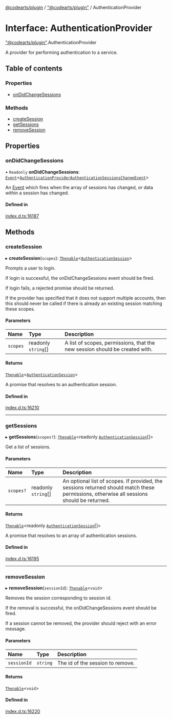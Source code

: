 [@codearts/plugin](../README.md) / ["@codearts/plugin"](../modules/_codearts_plugin_.md) / AuthenticationProvider

# Interface: AuthenticationProvider

["@codearts/plugin"](../modules/_codearts_plugin_.md).AuthenticationProvider

A provider for performing authentication to a service.

## Table of contents

### Properties

- [onDidChangeSessions](codearts_plugin_.AuthenticationProvider.md#ondidchangesessions)

### Methods

- [createSession](codearts_plugin_.AuthenticationProvider.md#createsession)
- [getSessions](codearts_plugin_.AuthenticationProvider.md#getsessions)
- [removeSession](codearts_plugin_.AuthenticationProvider.md#removesession)

## Properties

### onDidChangeSessions

• `Readonly` **onDidChangeSessions**: [`Event`](codearts_plugin_.Event.md)<[`AuthenticationProviderAuthenticationSessionsChangeEvent`](codearts_plugin_.AuthenticationProviderAuthenticationSessionsChangeEvent.md)\>

An [Event](codearts_plugin_.Event.md) which fires when the array of sessions has changed, or data
within a session has changed.

#### Defined in

[index.d.ts:16187](https://github.com/shuyaqian/cloudide-plugin-api/blob/3fbdd11/index.d.ts#L16187)

## Methods

### createSession

▸ **createSession**(`scopes`): [`Thenable`](Thenable.md)<[`AuthenticationSession`](codearts_plugin_.AuthenticationSession.md)\>

Prompts a user to login.

If login is successful, the onDidChangeSessions event should be fired.

If login fails, a rejected promise should be returned.

If the provider has specified that it does not support multiple accounts,
then this should never be called if there is already an existing session matching these
scopes.

#### Parameters

| Name | Type | Description |
| :------ | :------ | :------ |
| `scopes` | readonly `string`[] | A list of scopes, permissions, that the new session should be created with. |

#### Returns

[`Thenable`](Thenable.md)<[`AuthenticationSession`](codearts_plugin_.AuthenticationSession.md)\>

A promise that resolves to an authentication session.

#### Defined in

[index.d.ts:16210](https://github.com/shuyaqian/cloudide-plugin-api/blob/3fbdd11/index.d.ts#L16210)

___

### getSessions

▸ **getSessions**(`scopes?`): [`Thenable`](Thenable.md)<readonly [`AuthenticationSession`](codearts_plugin_.AuthenticationSession.md)[]\>

Get a list of sessions.

#### Parameters

| Name | Type | Description |
| :------ | :------ | :------ |
| `scopes?` | readonly `string`[] | An optional list of scopes. If provided, the sessions returned should match these permissions, otherwise all sessions should be returned. |

#### Returns

[`Thenable`](Thenable.md)<readonly [`AuthenticationSession`](codearts_plugin_.AuthenticationSession.md)[]\>

A promise that resolves to an array of authentication sessions.

#### Defined in

[index.d.ts:16195](https://github.com/shuyaqian/cloudide-plugin-api/blob/3fbdd11/index.d.ts#L16195)

___

### removeSession

▸ **removeSession**(`sessionId`): [`Thenable`](Thenable.md)<`void`\>

Removes the session corresponding to session id.

If the removal is successful, the onDidChangeSessions event should be fired.

If a session cannot be removed, the provider should reject with an error message.

#### Parameters

| Name | Type | Description |
| :------ | :------ | :------ |
| `sessionId` | `string` | The id of the session to remove. |

#### Returns

[`Thenable`](Thenable.md)<`void`\>

#### Defined in

[index.d.ts:16220](https://github.com/shuyaqian/cloudide-plugin-api/blob/3fbdd11/index.d.ts#L16220)
